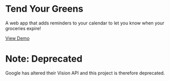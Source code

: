 # Tend Your Greens
A web app that adds reminders to your calendar to let you know when your groceries expire!

[View Demo](http://tendyourgreens.tech/)

# Note: Deprecated
Google has altered their Vision API and this project is therefore deprecated.
